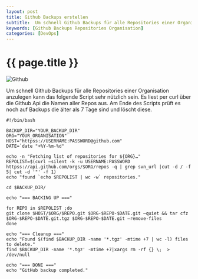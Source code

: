 ```yaml
---
layout: post
title: Github Backups erstellen
subtitle:  Um schnell Github Backups für alle Repositories einer Organisation anzulegen kann das folgende Script sehr nützlich sein. Es liest per curl über die Github Api die Namen aller Repos aus. Am Ende des Scripts prüft es noch auf Backups die älter als 7 Tage sind und löscht diese.
keywords: [Github Backups Repositories Organisation]
categories: [DevOps]
---
```

# {{ page.title }}

![Github](../../img/github-logo.webp)

Um schnell Github Backups für alle Repositories einer Organisation anzulegen kann das folgende Script sehr nützlich sein. Es liest per curl über die Github Api die Namen aller Repos aus. Am Ende des Scripts prüft es noch auf Backups die älter als 7 Tage sind und löscht diese.

```
#!/bin/bash

BACKUP_DIR="YOUR_BACKUP_DIR"
ORG="YOUR_ORGANISATION"
HOST="httpss://USERNAME:PASSWORD@github.com"
DATE=`date "+%Y-%m-%d"

echo -n "Fetching list of repositories for ${ORG}…"
REPOLIST=$(curl –silent -k -u USERNAME:PASSWORD httpss://api.github.com/orgs/$ORG/repos -q | grep svn_url |cut -d / -f 5| cut -d '"' -f 1)
echo "found `echo $REPOLIST | wc -w` repositories."

cd $BACKUP_DIR/

echo "=== BACKING UP ==="

for REPO in $REPOLIST ;do
git clone $HOST/$ORG/$REPO.git $ORG-$REPO-$DATE.git –quiet && tar cfz $ORG-$REPO-$DATE.git.tgz $ORG-$REPO-$DATE.git –remove-files
done

echo "=== Cleanup ==="
echo "Found $(find $BACKUP_DIR -name '*.tgz' -mtime +7 | wc -l) files to delete."
find $BACKUP_DIR -name '*.tgz' -mtime +7|xargs rm -rf {} \;  > /dev/null

echo "=== DONE ==="
echo "GitHub backup completed."
```
